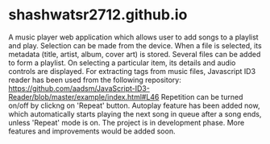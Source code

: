 # shashwatsr2712.github.io
A music player web application which allows user to add songs to a playlist and play.
Selection can be made from the device. When a file is selected, its metadata (title, artist, album, cover art) is stored.
Several files can be added to form a playlist. On selecting a particular item, its details and audio controls are displayed.
For extracting tags from music files, Javascript ID3 reader has been used from the following repository: https://github.com/aadsm/JavaScript-ID3-Reader/blob/master/example/index.html#L46
Repetition can be turned on/off by clickng on 'Repeat' button.
Autoplay feature has been added now, which automatically starts playing the next song in queue after a song ends, unless 'Repeat' mode is on.
The project is in development phase. More features and improvements would be added soon.
